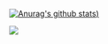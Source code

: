 [![Anurag's github stats](https://github-readme-stats.vercel.app/api?username=HeaTTheatR&show_icons=true&theme=cobalt))](https://github.com/anuraghazra/github-readme-stats)

![](https://visitor-badge.laobi.icu/badge?page_id=HeaTTheatR.readme)

